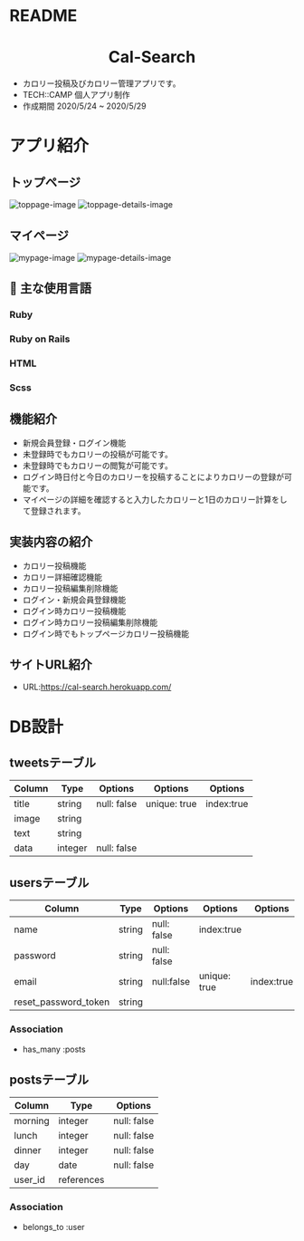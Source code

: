 # README
<h1 align="center">Cal-Search</h1>

- カロリー投稿及びカロリー管理アプリです。
- TECH::CAMP 個人アプリ制作
- 作成期間 2020/5/24 ~ 2020/5/29

# アプリ紹介
## トップページ
![toppage-image](https://user-images.githubusercontent.com/64839248/85937509-26028900-b93f-11ea-83aa-6c89c9adffe1.png)
![toppage-details-image](https://user-images.githubusercontent.com/64839248/85937542-74b02300-b93f-11ea-85b8-3eacef0349cb.png)
## マイページ
![mypage-image](https://user-images.githubusercontent.com/64839248/85937576-bb058200-b93f-11ea-8bc7-6e78d8d07df0.png)
![mypage-details-image](https://user-images.githubusercontent.com/64839248/85937611-1df71900-b940-11ea-92c6-795ac2cb086f.png)

## :paperclip: 主な使用言語
### Ruby
### Ruby on Rails
### HTML
### Scss

## 機能紹介
- 新規会員登録・ログイン機能
- 未登録時でもカロリーの投稿が可能です。
- 未登録時でもカロリーの閲覧が可能です。
- ログイン時日付と今日のカロリーを投稿することによりカロリーの登録が可能です。
- マイページの詳細を確認すると入力したカロリーと1日のカロリー計算をして登録されます。 

## 実装内容の紹介
- カロリー投稿機能
- カロリー詳細確認機能
- カロリー投稿編集削除機能
- ログイン・新規会員登録機能
- ログイン時カロリー投稿機能
- ログイン時カロリー投稿編集削除機能
- ログイン時でもトップページカロリー投稿機能

## サイトURL紹介
- URL:https://cal-search.herokuapp.com/

# DB設計

## tweetsテーブル

|Column|Type|Options|Options|Options|
|------|----|-------|-------|-------|
|title|string|null: false|unique: true|index:true|
|image|string|
|text|string|
|data|integer|null: false|

## usersテーブル

|Column|Type|Options|Options|Options|
|------|----|-------|-------|-------|
|name|string|null: false|index:true|
|password|string|null: false|
|email|string|null:false|unique: true|index:true|
|reset_password_token|string|

### Association
- has_many :posts

## postsテーブル

|Column|Type|Options|
|------|----|-------|
|morning|integer|null: false|
|lunch|integer|null: false|
|dinner|integer|null: false|
|day|date|null: false|
|user_id|references|

### Association
- belongs_to :user